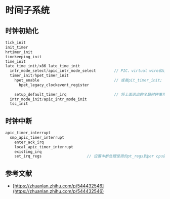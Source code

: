 # 时间子系统

## 时钟初始化

```c
tick_init
init_timer
hrtimer_init
timekeeping_init
time_init
late_time_init/x86_late_time_init
  intr_mode_select/apic_intr_mode_select        // PIC、virtual wire和symmetric模式中选择一个
  timer_init/hpet_timer_init
    hpet_enable                                 // 或者pit_timer_init; 选出一个作为global_clock_event，hpet优先
      hpet_legacy_clockevent_register
          
    setup_default_timer_irq                     // 将上面选出的全局时钟事件源绑定到0号中断上
  intr_mode_init/apic_intr_mode_init
  tsc_init
```

## 时钟中断

```c
apic_timer_interrupt
  smp_apic_timer_interrupt
    enter_ack_irq
    local_apic_timer_interrupt
    existing_irq
    set_irq_regs                    // 设置中断处理使用的pt_regs到per cpu的指针变量
```

## 参考文献

- [https://zhuanlan.zhihu.com/p/544432546](https://zhuanlan.zhihu.com/p/544432546)
